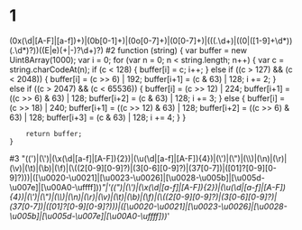 # 1
(0x(\d|[A-F]|[a-f])+)|(0b[0-1]+)|(0o[0-7]+)|(0[0-7]+)|(((\.\d+)|((0|([1-9]+\d*))(\.\d*)?))((E|e)(\+|\-)?\d+)?)
#2
 function (string) {
        var buffer = new Uint8Array(1000);
        var i = 0;
        for (var n = 0; n < string.length; n++) {
            var c = string.charCodeAt(n);
            if (c < 128) {
                buffer[i] = c;
                i++;
            }
            else if ((c > 127) && (c < 2048)) {
                buffer[i] = (c >> 6) | 192;
                buffer[i+1] = (c & 63) | 128;
                i += 2;
            }
            else if ((c > 2047) && (c < 65536)) {
                buffer[i] = (c >> 12) | 224;
                buffer[i+1] = ((c >> 6) & 63) | 128;
                buffer[i+2] = (c & 63) | 128;
                i += 3;
            }
            else {
                buffer[i] = (c >> 18) | 240;
                buffer[i+1] = ((c >> 12) & 63) | 128;
                buffer[i+2] = ((c >> 6) & 63) | 128;
                buffer[i+3] = (c & 63) | 128;
                i += 4;
            }
        }
        
        return buffer;
    }
#3
"((\')|(\\')|(\\x(\d|[a-f]|[A-F]){2})|(\\u(\d|[a-f]|[A-F]){4})|(\\')|(\\")|(\\\\)|(\\n)|(\\r)|(\\v)|(\\t)|(\\b)|(\\f)|(\\((2[0-9][0-9]?)|(3[0-6][0-9]?)|(37[0-7])|([01]?[0-9][0-9]?)))|([\u0020-\u0021]|[\u0023-\u0026]|[\u0028-\u005b]|[\u005d-\u007e]|[\u00A0-\uffff]))*"|'((\")|(\\')|(\\x(\d|[a-f]|[A-F]){2})|(\\u(\d|[a-f]|[A-F]){4})|(\\')|(\\")|(\\\\)|(\\n)|(\\r)|(\\v)|(\\t)|(\\b)|(\\f)|(\\((2[0-9][0-9]?)|(3[0-6][0-9]?)|(37[0-7])|([01]?[0-9][0-9]?)))|([\u0020-\u0021]|[\u0023-\u0026]|[\u0028-\u005b]|[\u005d-\u007e]|[\u00A0-\uffff]))*'